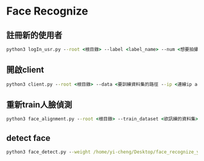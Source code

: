# Face Recognize

## 註冊新的使用者

```cmd
python3 logIn_usr.py --root <根目錄> --label <label_name> --num <想要拍攝的數量>
```

## 開啟client

```cmd
python3 client.py --root <根目錄> --data <要訓練資料集的路徑 --ip <連線ip addr>  --port <連線port>
```

## 重新train人臉偵測

```cmd
python3 face_alignment.py --root <根目錄> --train_dataset <欲訊練的資料集> --save <儲存的位置> --num <訓練的數量> --split <切的比例>
```
## detect face 

 ```cmd
 python3 face_detect.py --weight /home/yi-cheng/Desktop/face_recognize_yolov5/best-int8_edgetpu.tflite --data /home/yi-cheng/Desktop/face_recognize_yolov5/dataset.yaml --svc /home/yi-cheng/Desktop/face_recognize_yolov5/SVCmodel.pkl --imgsz 160^C

 ```
